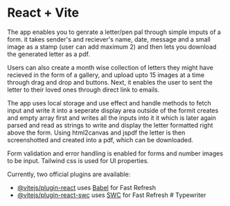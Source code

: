 # React + Vite

The app enables you to genrate a letter/pen pal through simple imputs of a form.
it takes sender's and reciever's name, date, message and a small image as a stamp (user can add maximum 2)
and then lets you download the generated letter as a pdf.

Users can also create a month wise collection of letters they might have recieved in the form of a gallery, and upload upto 15 images at a time through drag and drop and buttons.
Next, it enables the user to sent the letter to their loved ones through direct link to emails.

The app uses local storage and use effect and handle methods to fetch input and write it into a seperate display area outside of the formit creates and empty array first and writes all the inputs into it it which is later again parsed and read as strings to write and display the letter formatted right above the form.
Using html2canvas and jspdf the letter is then screenshotted and created into a pdf, which can be downloaded.

Form validation and error handling is enabled for forms and number images to be input. Tailwind css is used for  UI properties.

Currently, two official plugins are available:

- [@vitejs/plugin-react](https://github.com/vitejs/vite-plugin-react/blob/main/packages/plugin-react/README.md) uses [Babel](https://babeljs.io/) for Fast Refresh
- [@vitejs/plugin-react-swc](https://github.com/vitejs/vite-plugin-react-swc) uses [SWC](https://swc.rs/) for Fast Refresh
#   T y p e w r i t e r  
 